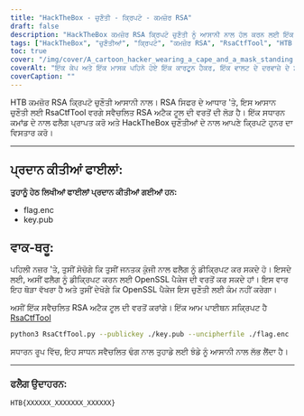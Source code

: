 ```yaml
---
title: "HackTheBox - ਚੁਣੌਤੀ - ਕ੍ਰਿਪਟੋ - ਕਮਜ਼ੋਰ RSA"
draft: false
description: "HackTheBox ਕਮਜ਼ੋਰ RSA ਕ੍ਰਿਪਟੋ ਚੁਣੌਤੀ ਨੂੰ ਆਸਾਨੀ ਨਾਲ ਹੱਲ ਕਰਨ ਲਈ ਇੱਕ ਸਵੈਚਲਿਤ RSA ਅਟੈਕ ਟੂਲ, RsaCtfTool ਦੀ ਵਰਤੋਂ ਕਿਵੇਂ ਕਰਨੀ ਹੈ ਬਾਰੇ ਜਾਣੋ।"
tags: ["HackTheBox", "ਚੁਣੌਤੀਆਂ", "ਕ੍ਰਿਪਟੋ", "ਕਮਜ਼ੋਰ RSA", "RsaCtfTool", "HTB ਕਮਜ਼ੋਰ RSA ਕ੍ਰਿਪਟੋ", "ਆਸਾਨ ਚੁਣੌਤੀ", "RSA ਸਿਫਰ", "flag.enc", "key.pub", "OpenSSL ਪੈਕੇਜ", "ਸਵੈਚਲਿਤ RSA ਅਟੈਕ ਟੂਲ", "python ਸਕ੍ਰਿਪਟ", "RsaCtfTool", "python3", "ਜਨਤਕ ਕੁੰਜੀ", "ਅਸਪਸ਼ਟ", "ਫਲੈਗ ਉਦਾਹਰਨ"]
toc: true
cover: "/img/cover/A_cartoon_hacker_wearing_a_cape_and_a_mask_standing.png"
coverAlt: "ਇੱਕ ਕੇਪ ਅਤੇ ਇੱਕ ਮਾਸਕ ਪਹਿਨੇ ਹੋਏ ਇੱਕ ਕਾਰਟੂਨ ਹੈਕਰ, ਇੱਕ ਵਾਲਟ ਦੇ ਦਰਵਾਜ਼ੇ ਦੇ ਸਾਹਮਣੇ ਖੜ੍ਹਾ ਹੈ, ਜਿਸ 'ਤੇ HTB ਲੋਗੋ ਹੈ ਅਤੇ ਹਰੇ ਰੰਗ ਦੀ ਪਿੱਠਭੂਮੀ ਵਾਲਾ ਇੱਕ ਟੂਲ (ਜਿਵੇਂ ਕਿ ਰੈਂਚ ਜਾਂ ਇੱਕ ਸਕ੍ਰਿਊਡ੍ਰਾਈਵਰ) ਫੜਿਆ ਹੋਇਆ ਹੈ ਅਤੇ ਉੱਪਰ ਇੱਕ ਭਾਸ਼ਣ ਦੇ ਬੁਲਬੁਲੇ ਵਿੱਚ ਸਫਲਤਾ ਦਾ ਪ੍ਰਤੀਕ ਹੈ। ਉਹਨਾਂ ਦੇ ਸਿਰ."
coverCaption: ""
---
```

 HTB ਕਮਜ਼ੋਰ RSA ਕ੍ਰਿਪਟੋ ਚੁਣੌਤੀ ਆਸਾਨੀ ਨਾਲ। RSA ਸਿਫਰ ਦੇ ਆਧਾਰ 'ਤੇ, ਇਸ ਆਸਾਨ ਚੁਣੌਤੀ ਲਈ RsaCtfTool ਵਰਗੇ ਸਵੈਚਲਿਤ RSA ਅਟੈਕ ਟੂਲ ਦੀ ਵਰਤੋਂ ਦੀ ਲੋੜ ਹੈ। ਇੱਕ ਸਧਾਰਨ ਕਮਾਂਡ ਦੇ ਨਾਲ ਫਲੈਗ ਪ੍ਰਾਪਤ ਕਰੋ ਅਤੇ HackTheBox ਚੁਣੌਤੀਆਂ ਦੇ ਨਾਲ ਆਪਣੇ ਕ੍ਰਿਪਟੋ ਹੁਨਰ ਦਾ ਵਿਸਤਾਰ ਕਰੋ।

______

## ਪ੍ਰਦਾਨ ਕੀਤੀਆਂ ਫਾਈਲਾਂ:

**ਤੁਹਾਨੂੰ ਹੇਠ ਲਿਖੀਆਂ ਫਾਈਲਾਂ ਪ੍ਰਦਾਨ ਕੀਤੀਆਂ ਗਈਆਂ ਹਨ:**
- flag.enc
- key.pub

## ਵਾਕ-ਥਰੂ:

ਪਹਿਲੀ ਨਜ਼ਰ 'ਤੇ, ਤੁਸੀਂ ਸੋਚੋਗੇ ਕਿ ਤੁਸੀਂ ਜਨਤਕ ਕੁੰਜੀ ਨਾਲ ਫਲੈਗ ਨੂੰ ਡੀਕ੍ਰਿਪਟ ਕਰ ਸਕਦੇ ਹੋ।
ਇਸਦੇ ਲਈ, ਅਸੀਂ ਫਲੈਗ ਨੂੰ ਡੀਕ੍ਰਿਪਟ ਕਰਨ ਲਈ OpenSSL ਪੈਕੇਜ ਦੀ ਵਰਤੋਂ ਕਰ ਸਕਦੇ ਹਾਂ।
ਇਸ ਵਾਰ ਇਹ ਥੋੜਾ ਵੱਖਰਾ ਹੈ ਅਤੇ ਤੁਸੀਂ ਦੇਖੋਗੇ ਕਿ OpenSSL ਪੈਕੇਜ ਇਸ ਚੁਣੌਤੀ ਲਈ ਕੰਮ ਨਹੀਂ ਕਰੇਗਾ।

ਅਸੀਂ ਇੱਕ ਸਵੈਚਲਿਤ RSA ਅਟੈਕ ਟੂਲ ਦੀ ਵਰਤੋਂ ਕਰਾਂਗੇ। ਇੱਕ ਆਮ ਪਾਈਥਨ ਸਕ੍ਰਿਪਟ ਹੈ [RsaCtfTool](https://github.com/Ganapati/RsaCtfTool)

```bash
python3 RsaCtfTool.py --publickey ./key.pub --uncipherfile ./flag.enc 
```
  
ਸਧਾਰਨ ਰੂਪ ਵਿੱਚ, ਇਹ ਸਾਧਨ ਸਵੈਚਲਿਤ ਢੰਗ ਨਾਲ ਤੁਹਾਡੇ ਲਈ ਝੰਡੇ ਨੂੰ ਆਸਾਨੀ ਨਾਲ ਲੱਭ ਲੈਂਦਾ ਹੈ।

______

### ਫਲੈਗ ਉਦਾਹਰਨ:
```
HTB{XXXXXX_XXXXXXX_XXXXXX}
```
